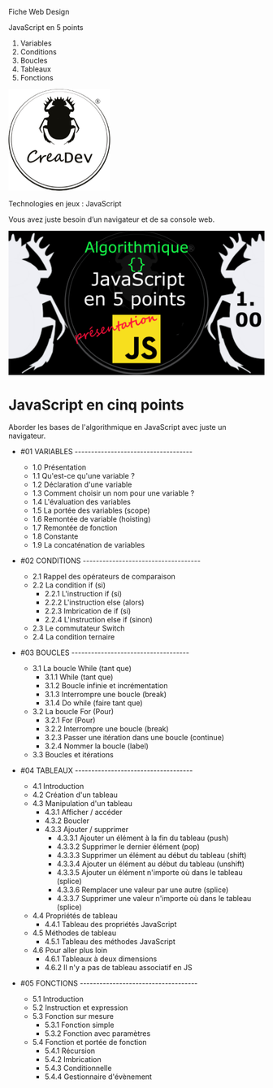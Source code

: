 Fiche Web Design

JavaScript en 5 points
1.  Variables
2.  Conditions
3.  Boucles
4.  Tableaux
5.  Fonctions

[![CreaDev](images/logo-creadev-210207-R-200.png)](http://www.creadev.ninja/)

Technologies en jeux : JavaScript

Vous avez juste besoin d’un navigateur et de sa console web.

[![Le modulo en JavaScript](images/JS-en-5-pts-01-00_presentation.png)](https://www.youtube.com/watch?v=DdAypM6N_24)

# JavaScript en cinq points

Aborder les bases de l'algorithmique en JavaScript avec juste un navigateur. 

    
- #01 VARIABLES ------------------------------------

    - 1.0 Présentation
    - 1.1 Qu'est-ce qu'une variable ?
    - 1.2 Déclaration d'une variable
    - 1.3 Comment choisir un nom pour une variable ?
    - 1.4 L'évaluation des variables
    - 1.5 La portée des variables (scope)
    - 1.6 Remontée de variable (hoisting)
    - 1.7 Remontée de fonction
    - 1.8 Constante
    - 1.9 La concaténation de variables

- #02 CONDITIONS ------------------------------------
    - 2.1 Rappel des opérateurs de comparaison
    - 2.2 La condition if (si) 
        - 2.2.1 L'instruction if (si)
        - 2.2.2 L'instruction else (alors)
        - 2.2.3 Imbrication de if (si)
        - 2.2.4 L'instruction else if (sinon)
    - 2.3 Le commutateur Switch
    - 2.4 La condition ternaire

- #03 BOUCLES ------------------------------------
    - 3.1 La boucle While (tant que)
        - 3.1.1 While (tant que)
        - 3.1.2 Boucle infinie et incrémentation
        - 3.1.3 Interrompre une boucle (break)
        - 3.1.4 Do while (faire tant que)
    - 3.2 La boucle For (Pour)
        - 3.2.1 For (Pour)
        - 3.2.2 Interrompre une boucle (break)
        - 3.2.3 Passer une itération dans une boucle (continue)
        - 3.2.4 Nommer la boucle (label)
    - 3.3 Boucles et itérations

- #04 TABLEAUX ------------------------------------
    - 4.1    Introduction
    - 4.2    Création d'un tableau
    - 4.3    Manipulation d'un tableau
        - 4.3.1    Afficher / accéder
        - 4.3.2    Boucler
        - 4.3.3    Ajouter / supprimer
            - 4.3.3.1    Ajouter un élément à la fin du tableau (push)
            - 4.3.3.2    Supprimer le dernier élément (pop)
            - 4.3.3.3    Supprimer un élément au début du tableau (shift)
            - 4.3.3.4    Ajouter un élément au début du tableau (unshift)
            - 4.3.3.5    Ajouter un élément n'importe où dans le tableau (splice)
            - 4.3.3.6    Remplacer une valeur par une autre (splice)
            - 4.3.3.7    Supprimer une valeur n'importe où dans le tableau (splice)
    - 4.4    Propriétés de tableau
        - 4.4.1    Tableau des propriétés JavaScript 
    - 4.5    Méthodes de tableau
        - 4.5.1    Tableau des méthodes JavaScript 
    - 4.6    Pour aller plus loin
        - 4.6.1    Tableaux à deux dimensions
        - 4.6.2    Il n'y a pas de tableau associatif en JS
        
- #05 FONCTIONS ------------------------------------
    - 5.1   Introduction
    - 5.2   Instruction et expression
    - 5.3   Fonction sur mesure
        - 5.3.1   Fonction simple
        - 5.3.2   Fonction avec paramètres
    - 5.4   Fonction et portée de fonction
        - 5.4.1   Récursion
        - 5.4.2   Imbrication
        - 5.4.3   Conditionnelle
        - 5.4.4   Gestionnaire d'évènement